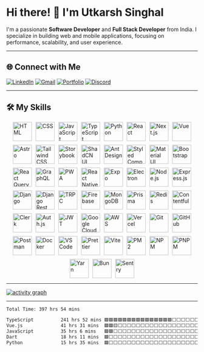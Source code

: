 # Hi there! 👋 I'm Utkarsh Singhal

I'm a passionate **Software Developer** and **Full Stack Developer** from India. I specialize in building web and mobile applications, focusing on performance, scalability, and user experience.

---

## 🌐 Connect with Me

[![LinkedIn](https://go-skill-icons.vercel.app/api/icons?i=linkedin)](https://linkedin.com/in/singhalutkarsh26)
[![Gmail](https://go-skill-icons.vercel.app/api/icons?i=gmail)](mailto:singhalutkarsh26@gmail.com)
[![Portfolio](https://go-skill-icons.vercel.app/api/icons?i=portfolio)](https://utkarsh-singhal.is-a.dev/)
[![Discord](https://go-skill-icons.vercel.app/api/icons?i=discord)](https://discordapp.com/users/1201917230724677703)

---

## 🛠️ My Skills

<div style="display: flex; flex-wrap: wrap; gap: 10px; justify-content: center;">
  <img src="https://go-skill-icons.vercel.app/api/icons?i=html" alt="HTML" width="50">
  <img src="https://go-skill-icons.vercel.app/api/icons?i=css" alt="CSS" width="50">
  <img src="https://go-skill-icons.vercel.app/api/icons?i=js" alt="JavaScript" width="50">
  <img src="https://go-skill-icons.vercel.app/api/icons?i=typescript" alt="TypeScript" width="50">
  <img src="https://go-skill-icons.vercel.app/api/icons?i=python" alt="Python" width="50">
  <img src="https://go-skill-icons.vercel.app/api/icons?i=react" alt="React" width="50">
  <img src="https://go-skill-icons.vercel.app/api/icons?i=nextjs" alt="Next.js" width="50">
  <img src="https://go-skill-icons.vercel.app/api/icons?i=vue" alt="Vue" width="50">
  <img src="https://go-skill-icons.vercel.app/api/icons?i=astro" alt="Astro" width="50">
  <img src="https://go-skill-icons.vercel.app/api/icons?i=tailwind" alt="Tailwind CSS" width="50">
  <img src="https://go-skill-icons.vercel.app/api/icons?i=storybook" alt="Storybook" width="50">
  <img src="https://go-skill-icons.vercel.app/api/icons?i=shadcn" alt="ShadCN UI" width="50">
  <img src="https://go-skill-icons.vercel.app/api/icons?i=antdesign" alt="Ant Design" width="50">
  <img src="https://go-skill-icons.vercel.app/api/icons?i=styledcomponents" alt="Styled Components" width="50">
  <img src="https://go-skill-icons.vercel.app/api/icons?i=materialui" alt="Material UI" width="50">
  <img src="https://go-skill-icons.vercel.app/api/icons?i=bootstrap" alt="Bootstrap" width="50">
  <img src="https://go-skill-icons.vercel.app/api/icons?i=reactquery" alt="React Query" width="50">
  <img src="https://go-skill-icons.vercel.app/api/icons?i=graphql" alt="GraphQL" width="50">
  <img src="https://go-skill-icons.vercel.app/api/icons?i=pwa" alt="PWA" width="50">
  <img src="https://go-skill-icons.vercel.app/api/icons?i=reactnative" alt="React Native" width="50">
  <img src="https://go-skill-icons.vercel.app/api/icons?i=expo" alt="Expo" width="50">
  <img src="https://go-skill-icons.vercel.app/api/icons?i=electron" alt="Electron" width="50">
  <img src="https://go-skill-icons.vercel.app/api/icons?i=nodejs" alt="Node.js" width="50">
  <img src="https://go-skill-icons.vercel.app/api/icons?i=express" alt="Express.js" width="50">
  <img src="https://go-skill-icons.vercel.app/api/icons?i=django" alt="Django" width="50">
  <img src="https://go-skill-icons.vercel.app/api/icons?i=djangorestframework" alt="Django Rest Framework" width="50">
  <img src="https://go-skill-icons.vercel.app/api/icons?i=trpc" alt="TRPC" width="50">
  <img src="https://go-skill-icons.vercel.app/api/icons?i=firebase" alt="Firebase" width="50">
  <img src="https://go-skill-icons.vercel.app/api/icons?i=mongodb" alt="MongoDB" width="50">
  <img src="https://go-skill-icons.vercel.app/api/icons?i=prisma" alt="Prisma" width="50">
  <img src="https://go-skill-icons.vercel.app/api/icons?i=redis" alt="Redis" width="50">
  <img src="https://go-skill-icons.vercel.app/api/icons?i=contentful" alt="Contentful" width="50">
  <img src="https://go-skill-icons.vercel.app/api/icons?i=clerk" alt="Clerk" width="50">
  <img src="https://go-skill-icons.vercel.app/api/icons?i=authjs" alt="Auth.js" width="50">
  <img src="https://go-skill-icons.vercel.app/api/icons?i=jwt" alt="JWT" width="50">
  <img src="https://go-skill-icons.vercel.app/api/icons?i=gcp" alt="Google Cloud" width="50">
  <img src="https://go-skill-icons.vercel.app/api/icons?i=aws" alt="AWS" width="50">
  <img src="https://go-skill-icons.vercel.app/api/icons?i=vercel" alt="Vercel" width="50">
  <img src="https://go-skill-icons.vercel.app/api/icons?i=git" alt="Git" width="50">
  <img src="https://go-skill-icons.vercel.app/api/icons?i=github" alt="GitHub" width="50">
  <img src="https://go-skill-icons.vercel.app/api/icons?i=postman" alt="Postman" width="50">
  <img src="https://go-skill-icons.vercel.app/api/icons?i=docker" alt="Docker" width="50">
  <img src="https://go-skill-icons.vercel.app/api/icons?i=vscode" alt="VS Code" width="50">
  <img src="https://go-skill-icons.vercel.app/api/icons?i=prettier" alt="Prettier" width="50">
  <img src="https://go-skill-icons.vercel.app/api/icons?i=vite" alt="Vite" width="50">
  <img src="https://go-skill-icons.vercel.app/api/icons?i=pm2" alt="PM2" width="50">
  <img src="https://go-skill-icons.vercel.app/api/icons?i=npm" alt="NPM" width="50">
  <img src="https://go-skill-icons.vercel.app/api/icons?i=pnpm" alt="PNPM" width="50">
  <img src="https://go-skill-icons.vercel.app/api/icons?i=yarn" alt="Yarn" width="50">
  <img src="https://go-skill-icons.vercel.app/api/icons?i=bun" alt="Bun" width="50">
  <img src="https://go-skill-icons.vercel.app/api/icons?i=sentry" alt="Sentry" width="50">
</div>

---

[![activity graph](https://github-readme-activity-graph.vercel.app/graph?username=Utkarsh-Singhal-26&theme=react-dark)](https://github-readme-activity-graph.vercel.app/graph?username=Utkarsh-Singhal-26&theme=react-dark)

---

<!--START_SECTION:waka-->

```txt
Total Time: 397 hrs 54 mins

TypeScript          241 hrs 52 mins 🟩🟩🟩🟩🟩🟩🟩🟩🟩🟩🟩🟩🟩🟩🟩⬜⬜⬜⬜⬜⬜⬜⬜⬜⬜   60.79 %
Vue.js              41 hrs 31 mins  🟩🟩🟨⬜⬜⬜⬜⬜⬜⬜⬜⬜⬜⬜⬜⬜⬜⬜⬜⬜⬜⬜⬜⬜⬜   10.44 %
JavaScript          35 hrs 6 mins   🟩🟩⬜⬜⬜⬜⬜⬜⬜⬜⬜⬜⬜⬜⬜⬜⬜⬜⬜⬜⬜⬜⬜⬜⬜   08.82 %
Dart                18 hrs 11 mins  🟩⬜⬜⬜⬜⬜⬜⬜⬜⬜⬜⬜⬜⬜⬜⬜⬜⬜⬜⬜⬜⬜⬜⬜⬜   04.57 %
Python              15 hrs 35 mins  🟩⬜⬜⬜⬜⬜⬜⬜⬜⬜⬜⬜⬜⬜⬜⬜⬜⬜⬜⬜⬜⬜⬜⬜⬜   03.92 %
```

<!--END_SECTION:waka-->

